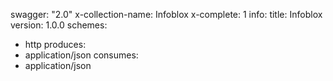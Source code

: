 swagger: "2.0"
x-collection-name: Infoblox
x-complete: 1
info:
  title: Infoblox
  version: 1.0.0
schemes:
- http
produces:
- application/json
consumes:
- application/json